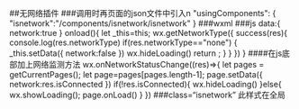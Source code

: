 ##无网络插件
###调用时再页面的json文件中引入n
"usingComponents": {
     "isnetwork":"/components/isnetwork/isnetwork"
  }
###wxml
<isnetwork class="isnetwork" wx:if="{{!network}}"></isnetwork>
###js
data:{
  network:true
}
onload(){
let _this=this;
     wx.getNetworkType({
      success(res){
        console.log(res.networkType)
        if(res.networkType=="none") {
          _this.setData({
            network:false
          })
          wx.hideLoading()
          return ;
        }
        }
      })
}
####在js底部加上网络监测方法
wx.onNetworkStatusChange((res)=>{
  let pages = getCurrentPages();
  let page=pages[pages.length-1];
  page.setData({
    network:res.isConnected
   }) 
   if(!res.isConnected){
    wx.hideLoading()
   }else{
     wx.showLoading();
     page.onLoad()
   }
})
###class=“isnetwork” 此样式在全局
<!-- 调用此组件当点击刷新时会重新载入页面 -->